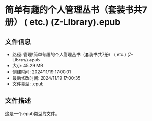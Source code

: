 ﻿# 简单有趣的个人管理丛书（套装书共7册） ( etc.) (Z-Library).epub

## 文件信息
- 路径: 管理\简单有趣的个人管理丛书（套装书共7册） ( etc.) (Z-Library).epub
- 大小: 45.29 MB
- 创建时间: 2024/11/19 17:00:01
- 最后修改时间: 2024/11/19 17:00:35
- 文件类型: .epub

## 文件描述
这是一个.epub类型的文件。

